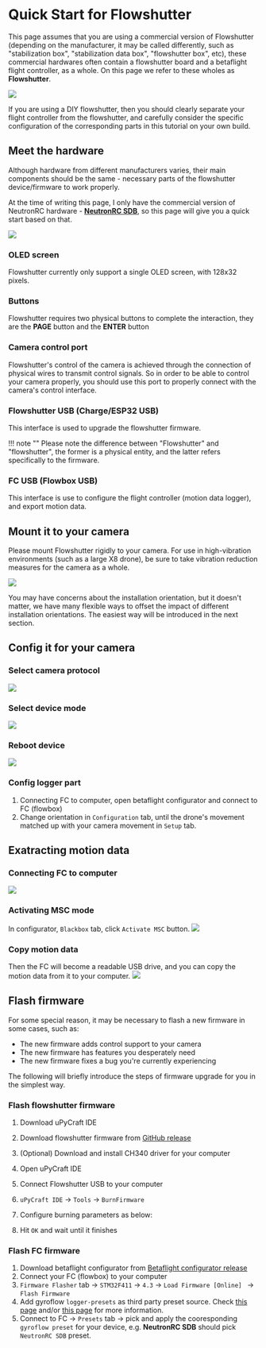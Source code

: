 # Quick Start for Flowshutter
This page assumes that you are using a commercial version of Flowshutter (depending on the manufacturer, it may be called differently, such as "stabilization box", "stabilization data box", "flowshutter box", etc), these commercial hardwares often contain a flowshutter board and a betaflight flight controller, as a whole. On this page we refer to these wholes as **Flowshutter**.

![](img/basic_inner_structure.png)

If you are using a DIY flowshutter, then you should clearly separate your flight controller from the flowshutter, and carefully consider the specific configuration of the corresponding parts in this tutorial on your own build.

## Meet the hardware

Although hardware from different manufacturers varies, their main components should be the same - necessary parts of the flowshutter device/firmware to work properly.

At the time of writing this page, I only have the commercial version of NeutronRC hardware - [**NeutronRC SDB**](hardware.md#neutronrc-sdb), so this page will give you a quick start based on that.

![](img/nerc_sdb_overview.png)

### OLED screen

Flowshutter currently only support a single OLED screen, with 128x32 pixels.

### Buttons

Flowshutter requires two physical buttons to complete the interaction, they are the **PAGE** button and the **ENTER** button

### Camera control port

Flowshutter's control of the camera is achieved through the connection of physical wires to transmit control signals. So in order to be able to control your camera properly, you should use this port to properly connect with the camera's control interface.

### Flowshutter USB (Charge/ESP32 USB)

This interface is used to upgrade the flowshutter firmware. 


!!! note ""
    Please note the difference between "Flowshutter" and "flowshutter", the former is a physical entity, and the latter refers specifically to the firmware.


### FC USB (Flowbox USB)

This interface is use to configure the flight controller (motion data logger), and export motion data.


## Mount it to your camera

Please mount Flowshutter rigidly to your camera. For use in high-vibration environments (such as a large X8 drone), be sure to take vibration reduction measures for the camera as a whole.

![](img/mount_on_camera.png)

You may have concerns about the installation orientation, but it doesn't matter, we have many flexible ways to offset the impact of different installation orientations. The easiest way will be introduced in the next section.

## Config it for your camera

### Select camera protocol

![](img/select_camera_protocol.png)

### Select device mode

![](img/check_device_mode.png)

### Reboot device

![](img/reboot_flowshutter.png)

### Config logger part

1. Connecting FC to computer, open betaflight configurator and connect to FC (flowbox)
2. Change orientation in `Configuration` tab, until the drone's movement matched up with your camera movement in `Setup` tab.


## Exatracting motion data

### Connecting FC to computer

![](img/connect_fc.png)

### Activating MSC mode

In configurator, `Blackbox` tab, click `Activate MSC` button.
![](img/activate_msc.png)

### Copy motion data

Then the FC will become a readable USB drive, and you can copy the motion data from it to your computer.
![](img/copy_log.png)


## Flash firmware

For some special reason, it may be necessary to flash a new firmware in some cases, such as:

- The new firmware adds control support to your camera
- The new firmware has features you desperately need
- The new firmware fixes a bug you're currently experiencing

The following will briefly introduce the steps of firmware upgrade for you in the simplest way.

### Flash flowshutter firmware

1. Download uPyCraft IDE
2. Download flowshutter firmware from [GitHub release](https://github.com/gyroflow/flowshutter/releases)
3. (Optional) Download and install CH340 driver for your computer
4. Open uPyCraft IDE
5. Connect Flowshutter USB to your computer
6. `uPyCraft IDE` -> `Tools` -> `BurnFirmware`
7. Configure burning parameters as below:

8. Hit `OK` and wait until it finishes 

### Flash FC firmware

1. Download betaflight configurator from [Betaflight configurator release](https://github.com/betaflight/betaflight/releases)
2. Connect your FC (flowbox) to your computer
3. `Firmware Flasher` tab -> `STM32F411` -> `4.3` -> `Load Firmware [Online] ` -> `Flash Firmware`
4. Add gyroflow `logger-presets` as third party preset source. Check [this page](/docs/logging/betaflight.md) and/or [this page](/docs/logging/flowbox.md) for more information.
5. Connect to FC -> `Presets` tab -> pick and apply the cooresponding `gyroflow preset` for your device, e.g. **NeutronRC SDB** should pick `NeutronRC SDB` preset.